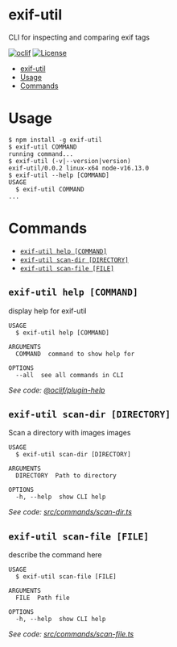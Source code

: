 # exif-util

CLI for inspecting and comparing exif tags

[![oclif](https://img.shields.io/badge/cli-oclif-brightgreen.svg)](https://oclif.io)
[![License](https://img.shields.io/npm/l/exif-util.svg)](https://github.com/kbd-overlord/exif-util/package.json)

<!-- [![Version](https://img.shields.io/npm/v/exif-util.svg)](https://npmjs.org/package/exif-util) -->
<!-- [![Downloads/week](https://img.shields.io/npm/dw/exif-util.svg)](https://npmjs.org/package/exif-util) -->

<!-- toc -->

- [exif-util](#exif-util)
- [Usage](#usage)
- [Commands](#commands)
<!-- tocstop -->

# Usage

<!-- usage -->

```sh-session
$ npm install -g exif-util
$ exif-util COMMAND
running command...
$ exif-util (-v|--version|version)
exif-util/0.0.2 linux-x64 node-v16.13.0
$ exif-util --help [COMMAND]
USAGE
  $ exif-util COMMAND
...
```

<!-- usagestop -->

# Commands

<!-- commands -->

- [`exif-util help [COMMAND]`](#exif-util-help-command)
- [`exif-util scan-dir [DIRECTORY]`](#exif-util-scan-dir-directory)
- [`exif-util scan-file [FILE]`](#exif-util-scan-file-file)

## `exif-util help [COMMAND]`

display help for exif-util

```
USAGE
  $ exif-util help [COMMAND]

ARGUMENTS
  COMMAND  command to show help for

OPTIONS
  --all  see all commands in CLI
```

_See code: [@oclif/plugin-help](https://github.com/oclif/plugin-help/blob/v3.2.12/src/commands/help.ts)_

## `exif-util scan-dir [DIRECTORY]`

Scan a directory with images images

```
USAGE
  $ exif-util scan-dir [DIRECTORY]

ARGUMENTS
  DIRECTORY  Path to directory

OPTIONS
  -h, --help  show CLI help
```

_See code: [src/commands/scan-dir.ts](https://github.com/kbd-overlord/exif-util/blob/v0.0.2/src/commands/scan-dir.ts)_

## `exif-util scan-file [FILE]`

describe the command here

```
USAGE
  $ exif-util scan-file [FILE]

ARGUMENTS
  FILE  Path file

OPTIONS
  -h, --help  show CLI help
```

_See code: [src/commands/scan-file.ts](https://github.com/kbd-overlord/exif-util/blob/v0.0.2/src/commands/scan-file.ts)_

<!-- commandsstop -->
